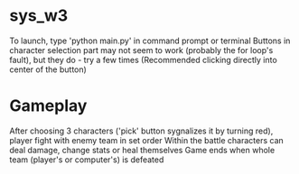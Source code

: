 # sys_w3
To launch, type 'python main.py' in command prompt or terminal
Buttons in character selection part may not seem to work (probably the for loop's fault), but they do - try a few times
(Recommended clicking directly into center of the button)
# Gameplay
After choosing 3 characters ('pick' button sygnalizes it by turning red), player fight with enemy team in set order
Within the battle characters can deal damage, change stats or heal themselves
Game ends when whole team (player's or computer's) is defeated
